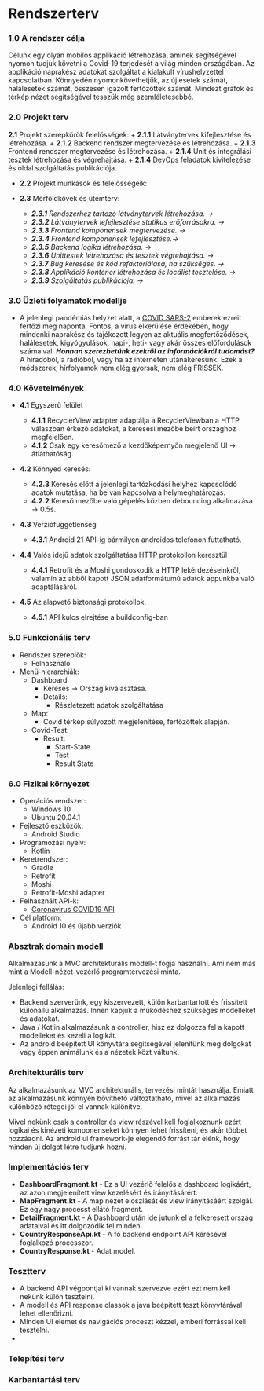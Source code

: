 # Rendszerterv
### 1.0 A rendszer célja
Célunk egy olyan mobilos applikáció létrehozása, aminek segítségével nyomon tudjuk követni a Covid-19 terjedését a világ minden országában. Az applikáció naprakész adatokat szolgáltat a kialakult vírushelyzettel kapcsolatban. Könnyedén nyomonkövethetjük, az új esetek számát, halálesetek számát, összesen igazolt fertőzöttek számát. Mindezt gráfok és térkép nézet segítségével tesszük még szemléletesebbé.

### 2.0 Projekt terv
**2.1** Projekt szerepkörök felelősségek:
    + **2.1.1** Látványtervek kifejlesztése és létrehozása.
    + **2.1.2** Backend rendszer megtervezése és létrehozása.
    + **2.1.3** Frontend rendszer megtervezése és létrehozása.
    + **2.1.4** Unit és integrálási tesztek létrehozása és végrehajtása.
    + **2.1.4** DevOps feladatok kivitelezése és oldal szolgáltatás publikációja.

+ **2.2** Projekt munkások és felelősségeik:

+ **2.3** Mérföldkövek és ütemterv:
    - ***2.3.1** Rendszerhez tartozó látványtervek létrehozása. →*
    - ***2.3.2** Látványtervek lefejlesztése statikus erőforrásokra. →*
    - ***2.3.3** Frontend komponensek megtervezése. →*
    - ***2.3.4** Frontend komponensek lefejlesztése.→*
    - ***2.3.5** Backend logika létrehozása. →*
    - ***2.3.6** Unittestek létrehozása és tesztek végrehajtása. →*
    - ***2.3.7** Bug keresése és kód refaktoriálása, ha szükséges. →*
    - ***2.3.8** Applikáció konténer létrehozása és locálist tesztelése. →*
    - ***2.3.9** Szolgáltatás publikációja. →*
    
### 3.0 Üzleti folyamatok modellje
- A jelenlegi pandémiás helyzet alatt, a 
    [COVID SARS-2](https://hu.wikipedia.org/wiki/SARS-CoV-2) emberek ezreit fertőzi meg naponta. Fontos, a vírus elkerülése érdekében, hogy mindenki naprakész és tájékozott
    legyen az aktuális megfertőződések, halálesetek, kigyógyulások, napi-, heti- vagy akár összes előfordulások számaival. __*Honnan szerezhetünk ezekről az információkról tudomást?*__
    A híradóból, a rádióból, vagy ha az interneten utánakeresünk. Ezek a módszerek, hírfolyamok nem elég gyorsak, nem elég FRISSEK.
    
### 4.0 Követelmények
- __4.1__ Egyszerű felület
  - __4.1.1__ RecyclerView adapter adaptálja a RecyclerViewban a HTTP válaszban érkező adatokat,
  a keresési mezőbe beírt országhoz megfelelően.
  - __4.1.2__ Csak egy keresőmező a kezdőképernyőn megjelenő UI -> átláthatóság.
- __4.2__ Könnyed keresés:
  - __4.2.3__ Keresés előtt a jelenlegi tartózkodási helyhez kapcsolódó adatok mutatása,
ha be van kapcsolva a helymeghatározás.
  - __4.2.2__ Kereső mezőbe való gépelés közben debouncing alkalmazása -> 0.5s.
  

- __4.3__ Verziófüggetlenség
  - __4.3.1__ Android 21 API-ig bármilyen androidos telefonon futtatható.
- __4.4__ Valós idejű adatok szolgáltatása HTTP protokollon keresztül
  - __4.4.1__ Retrofit és a Moshi gondoskodik a HTTP lekérdezéseinkről, valamin az abből kapott JSON adatformátumú adatok appunkba való adaptálásáról.

- __4.5__ Az alapvető biztonsági protokollok.
  - __4.5.1__ API kulcs elrejtése a buildconfig-ban

### 5.0 Funkcionális terv
- Rendszer szereplők:
  - Felhasználó
- Menü-hierarchiák:
  - Dashboard
    - Keresés -> Ország kiválasztása.
    - Details:
      - Részletezett adatok szolgáltatása
  - Map:
    - Covid térkép súlyozott megjelenítése, fertőzöttek alapján.
  - Covid-Test:
    - Result:
      - Start-State
      - Test
      - Result State

### 6.0 Fizikai környezet
- Operációs rendszer:
    - Windows 10
    - Ubuntu 20.04.1         
- Fejlesztő eszközök:
    - Android Studio
- Programozási nyelv:
    - Kotlin    
- Keretrendszer:
    - Gradle
    - Retrofit
    - Moshi
    - Retrofit-Moshi adapter
 - Felhasznált API-k:
    - [Coronavirus COVID19 API](https://documenter.getpostman.com/view/10808728/SzS8rjbc)
 - Cél platform:
    - Android 10 és újabb verziók


### Absztrak domain modell
Alkalmazásunk a MVC architekturális modell-t fogja használni. Ami nem más mint a Modell-nézet-vezérlő programtervezési minta.

Jelenlegi fellálás:
- Backend szerverünk, egy kiszervezett, külön karbantartott és frissített különállú alkalmazás. Innen kapjuk a működéshez szükséges modelleket és adatokat.
- Java / Kotlin alkalmazásunk a controller, hisz ez dolgozza fel a kapott modelleket és kezeli a logikát.
- Az android beépített UI könyvtára segítségével jelenítünk meg dolgokat vagy éppen animálunk és a nézetek közt váltunk.

### Architekturális terv
Az alkalmazásunk az MVC architekturális, tervezési mintát használja. Emiatt az alkalmazásunk könnyen bővíthető változtatható, mivel az alkalmazás különböző rétegei jól el vannak különítve.

Mivel nekünk csak a controller és view részével kell foglalkoznunk ezért logikai és kinézeti komponenseket könnyen lehet frissíteni, és akár többet hozzáadni. Az android ui framework-je elegendő forrást tár elénk, hogy minden új dolgot létre tudjunk hozni.

### Implementációs terv
- **DashboardFragment.kt** - Ez a UI vezérlő felelős a dashboard logikáért, az azon megjelenített view kezelésért és irányításárért.
- **MapFragment.kt** - A map nézet eloszlását és view irányításáért szolgál. Ez egy nagy processt ellátó fragment.
- **DetailFragment.kt** - A Dashboard után ide jutunk el a felkeresett ország adataival és itt dolgozódik fel minden.
- **CountryResponseApi.kt** - A fő backend endpoint API kérésével foglalkozó processzor.
- **CountryResponse.kt** - Adat model.

### Tesztterv
- A backend API végpontjai ki vannak szervezve ezért ezt nem kell nekünk külön tesztelni.
- A modell és API response classok a java beépített teszt könyvtárával lehet ellenőrizni.
- Minden UI elemet és navigációs proceszt kézzel, emberi forrással kell tesztelni.
- 
### Telepítési terv
### Karbantartási terv

